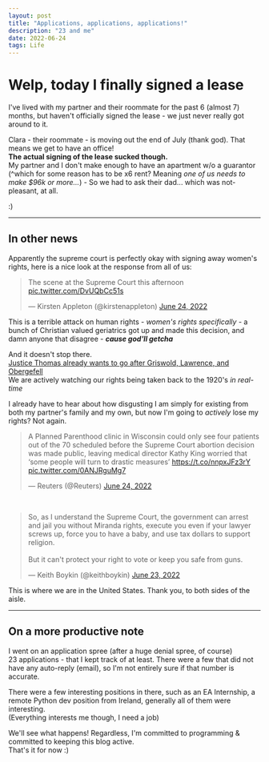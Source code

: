 ```yaml
---
layout: post
title: "Applications, applications, applications!"
description: "23 and me"
date: 2022-06-24
tags: Life
---
```


# Welp, today I finally signed a lease
I've lived with my partner and their roommate for the past 6 (almost 7) months, but haven't 
officially signed the lease - we just never really got around to it.

Clara - their roommate - is moving out the end of July (thank god). That means we get to have
an office!
<br>**The actual signing of the lease sucked though.**<br>
My partner and I don't make enough to have an apartment w/o a guarantor<br>
(^which for some
reason has to be x6 rent? Meaning *one of us needs to make $96k or more...*) - So we had to ask
their dad... which was not-pleasant, at all.

:)
<hr>

## In other news

Apparently the supreme court is perfectly okay with signing away women's rights,
here is a nice look at the response from all of us:

<blockquote class="twitter-tweet"><p lang="en" dir="ltr">The scene at the Supreme Court this afternoon <a href="https://t.co/DvUQbCc51s">pic.twitter.com/DvUQbCc51s</a></p>&mdash; Kirsten Appleton (@kirstenappleton) <a href="https://twitter.com/kirstenappleton/status/1540426336925360130?ref_src=twsrc%5Etfw">June 24, 2022</a></blockquote> <script async src="https://platform.twitter.com/widgets.js" charset="utf-8"></script> 

This is a terrible attack on human rights - *women's rights specifically* - a 
bunch of Christian valued geriatrics got up and made this decision, and damn anyone that disagree - ***cause god'll getcha***

And it doesn't stop there.<br>
<a href="https://www.msn.com/en-us/news/us/justice-thomas-says-the-supreme-court-should-reconsider-rulings-that-protect-contraception-and-same-sex-marriage-as-the-court-overturns-roe-v-wade/ar-AAYPDpt">
Justice Thomas already wants to go after Griswold, Lawrence,  and Obergefell</a>
<br>We are actively watching our rights being taken back to the  1920's *in real-time*

I already have to hear about how disgusting I am simply for existing from both my partner's family
and my own, but now I'm going to *actively* lose my rights? Not again.

<blockquote class="twitter-tweet"><p lang="en" dir="ltr">A Planned Parenthood clinic in Wisconsin could only see four patients out of the 70 scheduled before the Supreme Court abortion decision was made public, leaving medical director Kathy King worried that ‘some people will turn to drastic measures’ <a href="https://t.co/nnpxJFz3rY">https://t.co/nnpxJFz3rY</a> <a href="https://t.co/0ANJRguMg7">pic.twitter.com/0ANJRguMg7</a></p>&mdash; Reuters (@Reuters) <a href="https://twitter.com/Reuters/status/1540467857699401728?ref_src=twsrc%5Etfw">June 24, 2022</a></blockquote> <script async src="https://platform.twitter.com/widgets.js" charset="utf-8"></script> 
<br>
<blockquote class="twitter-tweet"><p lang="en" dir="ltr">So, as I understand the Supreme Court, the government can arrest and jail you without Miranda rights, execute you even if your lawyer screws up, force you to have a baby, and use tax dollars to support religion.<br><br>But it can&#39;t protect your right to vote or keep you safe from guns.</p>&mdash; Keith Boykin (@keithboykin) <a href="https://twitter.com/keithboykin/status/1539985166545965056?ref_src=twsrc%5Etfw">June 23, 2022</a></blockquote> <script async src="https://platform.twitter.com/widgets.js" charset="utf-8"></script> 

This is where we are in the United States. Thank you, to both sides of the aisle.

<hr>

## On a more productive note
I went on an application spree (after a huge denial spree, of course)<br>
23 applications - that I kept track of at least. There were a few that did not have any auto-reply (email),
so I'm not entirely sure if that number is accurate.

There were a few interesting positions in there, such as an EA Internship, 
a remote Python dev position from Ireland, generally all of them were interesting.<br>
(Everything interests me though, I need a job)


We'll see what happens! Regardless, I'm committed to programming & committed to keeping this blog active.<br>
That's it for now :)
